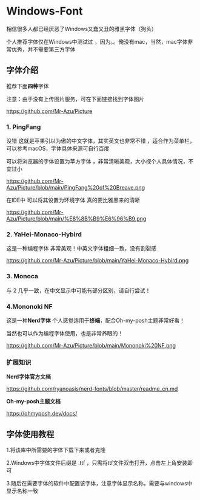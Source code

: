 # Windows-Font

相信很多人都已经厌恶了Windows又蠢又丑的雅黑字体（狗头）

个人推荐字体仅在Windows中测试过 ，因为。。俺没有mac，当然，mac字体非常优秀，并不需要第三方字体

## 字体介绍

推荐下面**四种**字体 

注意：由于没有上传图片服务，可在下面链接找到字体图片


https://github.com/Mr-Azu/Picture


### 1. PingFang 

没错  这就是苹果引以为傲的中文字体，其实英文也非常不错 ，适合作为菜单栏，可以参考macOS，字体具体来源可自行百度



可以将浏览器的字体设置为苹方字体 ，非常清晰美观，大小视个人具体情况，不宜过小

https://github.com/Mr-Azu/Picture/blob/main/PingFang%20of%20Breave.png



在IDE中 可以将其设置为环境字体  真的要比雅黑来的清晰

https://github.com/Mr-Azu/Picture/blob/main/%E8%8B%B9%E6%96%B9.png



### 2. YaHei-Monaco-Hybird

这是一种编程字体  非常美观！中英文字体粗细一致，没有割裂感

https://github.com/Mr-Azu/Picture/blob/main/YaHei-Monaco-Hybird.png



### 3. Monoca

与 2 几乎一致，在中文显示中可能有部分区别，请自行尝试！

### 4.Mononoki NF

这是一种**Nerd字体**  个人感觉适用于**终端**，配合Oh-my-posh主题非常好看！  

当然也可以作为编程字体使用，也是非常养眼的！

https://github.com/Mr-Azu/Picture/blob/main/Mononoki%20NF.png

### 扩展知识

**Nerd字体官方文档**

https://github.com/ryanoasis/nerd-fonts/blob/master/readme_cn.md

**Oh-my-posh主题文档**

https://ohmyposh.dev/docs/

## 字体使用教程

1.将该库中所需要的字体下载下来或者克隆

2.Windows中字体文件后缀是 .ttf ，只需将ttf文件双击打开，点击左上角安装即可

3.随后在需要字体的软件中配置该字体，注意字体显示名称，需要与windows中显示名称一致

